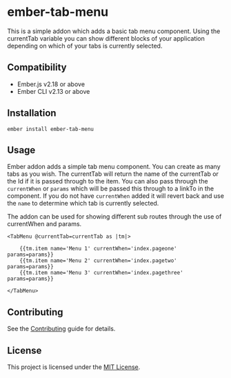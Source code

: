 ember-tab-menu
==============================================================================

This is a simple addon which adds a basic tab menu component. Using the currentTab variable you can show different blocks of your application depending on which of your tabs is currently selected.


Compatibility
------------------------------------------------------------------------------

* Ember.js v2.18 or above
* Ember CLI v2.13 or above


Installation
------------------------------------------------------------------------------

```
ember install ember-tab-menu
```


Usage
------------------------------------------------------------------------------

Ember addon adds a simple tab menu component. You can create as many tabs as you wish. The currentTab will return the name of the currentTab or the Id if it is passed through to the item. You can also pass through the ```currentWhen``` or ```params```  which will be passed this through to a linkTo in the component. If you do not have ```currentWhen``` added it will revert back and use the ```name``` to determine which tab is currently selected. 

The addon can be used for showing different sub routes through the use of currentWhen and params. 

```
<TabMenu @currentTab=currentTab as |tm|>

    {{tm.item name='Menu 1' currentWhen='index.pageone' params=params}}
    {{tm.item name='Menu 2' currentWhen='index.pagetwo' params=params}}
    {{tm.item name='Menu 3' currentWhen='index.pagethree' params=params}}

</TabMenu>
```


Contributing
------------------------------------------------------------------------------

See the [Contributing](CONTRIBUTING.md) guide for details.


License
------------------------------------------------------------------------------

This project is licensed under the [MIT License](LICENSE.md).
